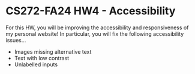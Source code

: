 # CS272-FA24 HW4 - Accessibility

For this HW, you will be improving the accessibility and responsiveness of my personal website! In particular, you will fix the following accessibility issues...
 - Images missing alternative text
 - Text with low contrast
 - Unlabelled inputs